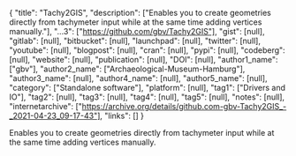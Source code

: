 {
  "title": "Tachy2GIS",
  "description": ["Enables you to create geometries directly from tachymeter input while at the same time adding vertices manually."],
  "...3": ["https://github.com/gbv/Tachy2GIS"],
  "gist": [null],
  "gitlab": [null],
  "bitbucket": [null],
  "launchpad": [null],
  "twitter": [null],
  "youtube": [null],
  "blogpost": [null],
  "cran": [null],
  "pypi": [null],
  "codeberg": [null],
  "website": [null],
  "publication": [null],
  "DOI": [null],
  "author1_name": ["gbv"],
  "author2_name": ["Archaeological-Museum-Hamburg"],
  "author3_name": [null],
  "author4_name": [null],
  "author5_name": [null],
  "category": ["Standalone software"],
  "platform": [null],
  "tag1": ["Drivers and IO"],
  "tag2": [null],
  "tag3": [null],
  "tag4": [null],
  "tag5": [null],
  "notes": [null],
  "internetarchive": ["https://archive.org/details/github.com-gbv-Tachy2GIS_-_2021-04-23_09-17-43"],
  "links": []
}

<!-- Generated by csv2md.R – do not edit by hand -->

Enables you to create geometries directly from tachymeter input while at the same time adding vertices manually.
